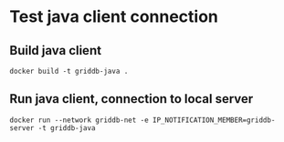 # Test java client connection

## Build java client
```
docker build -t griddb-java .
```

## Run java client, connection to local server
```
docker run --network griddb-net -e IP_NOTIFICATION_MEMBER=griddb-server -t griddb-java
```